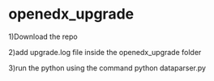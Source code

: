 # openedx_upgrade
1)Download the repo 

2)add upgrade.log file inside the openedx_upgrade folder

3)run the python using the command python dataparser.py

